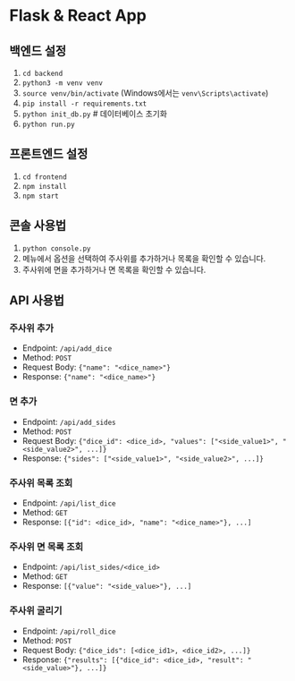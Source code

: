 # Flask & React App

## 백엔드 설정
1. `cd backend`
2. `python3 -m venv venv`
3. `source venv/bin/activate` (Windows에서는 `venv\Scripts\activate`)
4. `pip install -r requirements.txt`
5. `python init_db.py`  # 데이터베이스 초기화
6. `python run.py`

## 프론트엔드 설정
1. `cd frontend`
2. `npm install`
3. `npm start`

## 콘솔 사용법
1. `python console.py`
2. 메뉴에서 옵션을 선택하여 주사위를 추가하거나 목록을 확인할 수 있습니다.
3. 주사위에 면을 추가하거나 면 목록을 확인할 수 있습니다.

## API 사용법
### 주사위 추가
- Endpoint: `/api/add_dice`
- Method: `POST`
- Request Body: `{"name": "<dice_name>"}`
- Response: `{"name": "<dice_name>"}`

### 면 추가
- Endpoint: `/api/add_sides`
- Method: `POST`
- Request Body: `{"dice_id": <dice_id>, "values": ["<side_value1>", "<side_value2>", ...]}`
- Response: `{"sides": ["<side_value1>", "<side_value2>", ...]}`

### 주사위 목록 조회
- Endpoint: `/api/list_dice`
- Method: `GET`
- Response: `[{"id": <dice_id>, "name": "<dice_name>"}, ...]`

### 주사위 면 목록 조회
- Endpoint: `/api/list_sides/<dice_id>`
- Method: `GET`
- Response: `[{"value": "<side_value>"}, ...]`

### 주사위 굴리기
- Endpoint: `/api/roll_dice`
- Method: `POST`
- Request Body: `{"dice_ids": [<dice_id1>, <dice_id2>, ...]}`
- Response: `{"results": [{"dice_id": <dice_id>, "result": "<side_value>"}, ...]}`
